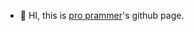 - 👋 HI, this is [pro prammer](https://t.me/prgrmin)'s github page.

<!---
prgrmmer/prgrmmer is a ✨ special ✨ repository because its `README.md` (this file) appears on your GitHub profile.
You can click the Preview link to take a look at your changes.
--->
